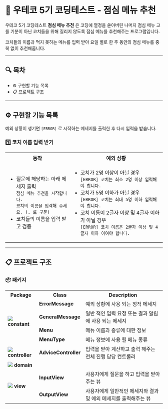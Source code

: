 # 🍛 우테코 5기 코딩테스트 - 점심 메뉴 추천

우테코 5기 코딩테스트 **점심 메뉴 추천** 은 코딩에 열정을 쏟아버린 나머지 점심 메뉴 고를 기분이 아닌 코치들을 위해 질리지 않도록 점심 메뉴를 추천해주는 프로그램입니다.

코치들의 이름과 먹지 못하는 메뉴를 입력 받아 요일 별로 한 주 동안의 점심 메뉴를 중복 없이 추천해줍니다.

---

## 🔍 목차

- ⚙️ 구현할 기능 목록
- 📋 프로젝트 구조

---

## ⚙️ 구현할 기능 목록

예외 상황이 생기면 `[ERROR]` 로 시작하는 메세지를 출력한 후 다시 입력을 받습니다.

### 1️⃣ 코치 이름 입력 받기

<table>
<tr>
    <th>동작</th>
    <th>예외 상황</th>
</tr>
<tr>
<td><ul>
    <li>
        질문에 해당하는 아래 메세지 출력<br>
        <code>점심 메뉴 추천을 시작합니다.</code><br>
        <code>코치의 이름을 입력해 주세요. (, 로 구분)</code>
    </li>
    <li>코치들의 이름을 입력 받고 검증</li>
</ul></td>
<td><ul>
    <li>
        코치가 2명 이상이 아닐 경우<br>
        <code>[ERROR] 코치는 최소 2명 이상 입력해야 합니다.</code>
    </li>
    <li>
        코치가 5명 이하가 아닐 경우<br>
        <code>[ERROR] 코치는 최대 5명 이하 입력해야 합니다.</code>
    </li>
    <li>
        코치 이름이 2글자 이상 및 4글자 이하가 아닐 경우<br>
        <code>[ERROR] 코치 이름은 2글자 이상 및 4글자 이하 이여야 합니다.</code>
    </li>
</ul></td>
</tr>
</table>

---

## 📋 프로젝트 구조

### 📦 패키지

<table>
    <tr>
        <th>Package</th>
        <th>Class</th>
        <th>Description</th>
    </tr>
    <tr>
        <td rowspan="4">
            <img src="https://raw.githubusercontent.com/mallowigi/iconGenerator/master/assets/icons/folders/constants.svg?sanitize=true"/>
            <b> constant</b>
        </td>
        <td><b>ErrorMessage</b></td>
        <td>예외 상황에 사용 되는 정적 메세지</td>
    </tr>
    <tr>
        <td><b>GeneralMessage</b></td>
        <td>일반 적인 입력 요청 또는 결과 알림에 사용 되는 메세지</td>
    </tr>
    <tr>
        <td><b>Menu</b></td>
        <td>메뉴 이름과 종류에 대한 정보</td>
    </tr>
    <tr>
        <td><b>MenuType</b></td>
        <td>메뉴 정보에 사용 될 메뉴 종류</td>
    </tr>
    <tr>
        <td>
            <img src="https://raw.githubusercontent.com/mallowigi/iconGenerator/master/assets/icons/folders/controllers.svg?sanitize=true"/>
            <b> controller</b>
        </td>
        <td><b>AdviceController</b></td>
        <td>입력을 받아 계산하고 출력 해주는 전체 진행 담당 컨트롤러</td>
    </tr>
    <tr>
        <td rowspan="2">
            <img src="https://raw.githubusercontent.com/mallowigi/iconGenerator/master/assets/icons/folders/home.svg?sanitize=true"/>
            <b> domain</b>
        </td>
        <td><b></b></td>
        <td></td>
    </tr>
    <tr>
        <td><b></b></td>
        <td></td>
    </tr>
    <tr>
        <td rowspan="2">
            <img src="https://raw.githubusercontent.com/mallowigi/iconGenerator/master/assets/icons/folders/views.svg?sanitize=true"/>
            <b> view</b>
        </td>
        <td><b>InputView</b></td>
        <td>사용자에게 질문을 하고 입력을 받아주는 뷰</td>
    </tr>
    <tr>
        <td><b>OutputView</b></td>
        <td>사용자에게 일반적인 메세지와 결과 및 에외 메세지를 출력해주는 뷰</td>
    </tr>
</table>